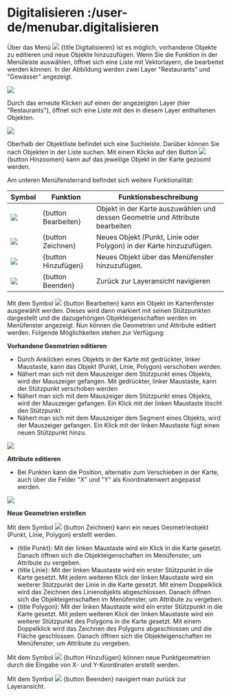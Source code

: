 # Digitalisieren :/user-de/menubar.digitalisieren

Über das Menü ![](sharp-edit-24px.svg) {title Digitalisieren} ist es möglich, vorhandene Objekte zu editieren und neue Objekte hinzuzufügen. Wenn Sie die Funktion in der Menüleiste auswählen, öffnet sich eine Liste mit Vektorlayern, die bearbeitet werden können. In der Abbildung werden zwei Layer "Restaurants" und "Gewässer" angezeigt.

![](digitalisieren1.png)

Durch das erneute Klicken auf einen der angezeigten Layer (hier "Restaurants"), öffnet sich eine Liste mit den in diesem Layer enthaltenen Objekten.

![](digitalisieren2.png)

Oberhalb der Objektliste befindet sich eine Suchleiste. Darüber können Sie nach Objekten in der Liste suchen. Mit einem Klicke auf den Button ![](sharp-center_focus_weak-24px.svg) {button Hinzoomen} kann auf das jeweilige Objekt in der Karte gezoomt werden.

Am unteren Menüfensterrand befindet sich weitere Funktionalität:

| Symbol                                | Funktion             	| Funktionsbeschreibung                         				|
|---------------------------------------|-----------------------|-------------------------------------------------------------------------------|
| ![](cursor.svg)			| {button Bearbeiten}	| Objekt in der Karte auszuwählen und dessen Geometrie und Attribute bearbeiten	|
| ![](draw-black-24px.svg)       	| {button Zeichnen}	| Neues Objekt (Punkt, Linie oder Polygon) in der Karte hinzuzufügen.    	|
| ![](sharp-control_point-24px.svg)   	| {button Hinzufügen}	| Neues Objekt über das Menüfenster hinzuzufügen.				|
| ![](baseline-close-24px.svg)   	| {button Beenden}	| Zurück zur Layeransicht navigieren						|



Mit dem Symbol ![](cursor.svg) {button Bearbeiten} kann ein Objekt im Kartenfenster ausgewählt werden. Dieses wird dann markiert mit seinen Stützpunkten dargestellt und die dazugehörigen Objekteigenschaften werden im Menüfenster angezeigt. Nun können die Geometrien und Attribute editiert werden. Folgende Möglichkeiten stehen zur Verfügung:

**Vorhandene Geometrien editieren**

* Durch Anklicken eines Objekts in der Karte mit gedrückter, linker Maustaste, kann das Objekt (Punkt, Linie, Polygon) verschoben werden.
* Nähert man sich mit dem Mauszeiger dem Stützpunkt eines Objekts, wird der Mauszeiger gefangen. Mit gedrückter, linker Maustaste, kann der Stützpunkt verschoben werden
* Nähert man sich mit dem Mauszeiger dem Stützpunkt eines Objekts, wird der Mauszeiger gefangen. Ein Klick mit der linken Maustaste löscht den Stützpunkt
* Nähert man sich mit dem Mauszeiger dem Segment eines Objekts, wird der Mauszeiger gefangen. Ein Klick mit der linken Maustaste fügt einen neuen Stützpunkt hinzu.

![](digitalisieren4.png)

**Attribute editieren**

* Bei Punkten kann die Position, alternativ zum Verschieben in der Karte, auch über die Felder "X" und "Y" als Koordinatenwert angepasst werden. 

![](digitalisieren3.png)


**Neue Geometrien erstellen**

Mit dem Symbol ![](draw-black-24px.svg) {button Zeichnen} kann ein neues Geometrieobjekt (Punkt, Linie, Polygon) erstellt werden. 

* {title Punkt}: Mit der linken Maustaste wird ein Klick in die Karte gesetzt. Danach öffnen sich die Objekteigenschaften im Menüfenster, um Attribute zu vergeben.
* {title Linie}: Mit der linken Maustaste wird ein erster Stützpunkt in die Karte gesetzt. Mit jedem weiteren Klick der linken Maustaste wird ein weiterer Stützpunkt der Linie in die Karte gesetzt. Mit einem Doppelklick wird das Zeichnen des Linienobjekts abgeschlossen. Danach öffnen sich die Objekteigenschaften im Menüfenster, um Attribute zu vergeben.
* {title Polygon}: Mit der linken Maustaste wird ein erster Stützpunkt in die Karte gesetzt. Mit jedem weiteren Klick der linken Maustaste wird ein weiterer Stützpunkt des Polygons in die Karte gesetzt. Mit einem Doppelklick wird das Zeichnen des Polygons abgeschlossen und die Fläche geschlossen. Danach öffnen sich die Objekteigenschaften im Menüfenster, um Attribute zu vergeben.


Mit dem Symbol ![](sharp-control_point-24px.svg) {button Hinzufügen} können neue Punktgeometrien durch die Eingabe von X- und Y-Koordinaten erstellt werden. 


Mit dem Symbol ![](baseline-close-24px.svg) {button Beenden} navigiert man zurück zur Layeransicht.

